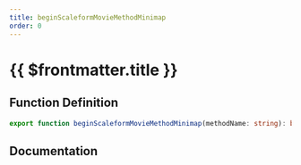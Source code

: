 ```yaml
---
title: beginScaleformMovieMethodMinimap
order: 0
---
```


# {{ $frontmatter.title }}

## Function Definition

```ts
export function beginScaleformMovieMethodMinimap(methodName: string): boolean;
```

## Documentation

<!--@include: ./parts/beginScaleformMovieMethodMinimap.md-->
